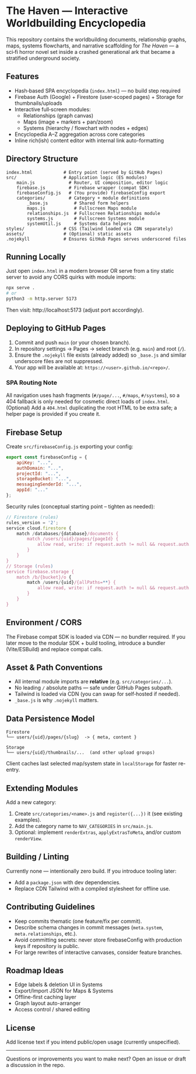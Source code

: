 # The Haven — Interactive Worldbuilding Encyclopedia

This repository contains the worldbuilding documents, relationship graphs, maps, systems flowcharts, and narrative scaffolding for *The Haven* — a sci‑fi horror novel set inside a crashed generational ark that became a stratified underground society.

## Features
* Hash‑based SPA encyclopedia (`index.html`) — no build step required
* Firebase Auth (Google) + Firestore (user‑scoped pages) + Storage for thumbnails/uploads
* Interactive full‑screen modules:
	* Relationships (graph canvas)
	* Maps (image + markers + pan/zoom)
	* Systems (hierarchy / flowchart with nodes + edges)
* Encyclopedia A–Z aggregation across core categories
* Inline rich(ish) content editor with internal link auto-formatting

## Directory Structure
```
index.html            # Entry point (served by GitHub Pages)
src/                  # Application logic (ES modules)
	main.js             # Router, UI composition, editor logic
	firebase.js         # Firebase wrapper (compat SDK)
	firebaseConfig.js   # (You provide) firebaseConfig export
	categories/         # Category + module definitions
		_base.js          # Shared form helpers
		maps.js           # Fullscreen Maps module
		relationships.js  # Fullscreen Relationships module
		systems.js        # Fullscreen Systems module
		systemUtil.js     # Systems data helpers
styles/               # CSS (Tailwind loaded via CDN separately)
assets/               # (Optional) static assets
.nojekyll             # Ensures GitHub Pages serves underscored files
```

## Running Locally
Just open `index.html` in a modern browser OR serve from a tiny static server to avoid any CORS quirks with module imports:

```bash
npx serve .
# or
python3 -m http.server 5173
```

Then visit: http://localhost:5173 (adjust port accordingly).

## Deploying to GitHub Pages
1. Commit and push `main` (or your chosen branch).
2. In repository settings → Pages → select branch (e.g. `main`) and root (`/`).
3. Ensure the `.nojekyll` file exists (already added) so `_base.js` and similar underscore files are not suppressed.
4. Your app will be available at: `https://<user>.github.io/<repo>/`.

### SPA Routing Note
All navigation uses hash fragments (`#/page/...`, `#/maps`, `#/systems`), so a 404 fallback is only needed for cosmetic direct loads of `index.html`. (Optional) Add a `404.html` duplicating the root HTML to be extra safe; a helper page is provided if you create it.

## Firebase Setup
Create `src/firebaseConfig.js` exporting your config:

```js
export const firebaseConfig = {
	apiKey: "...",
	authDomain: "...",
	projectId: "...",
	storageBucket: "...",
	messagingSenderId: "...",
	appId: "..."
};
```

Security rules (conceptual starting point – tighten as needed):
```js
// Firestore (rules)
rules_version = '2';
service cloud.firestore {
	match /databases/{database}/documents {
		match /users/{uid}/pages/{pageId} {
			allow read, write: if request.auth != null && request.auth.uid == uid;
		}
	}
}
// Storage (rules)
service firebase.storage {
	match /b/{bucket}/o {
		match /users/{uid}/{allPaths=**} {
			allow read, write: if request.auth != null && request.auth.uid == uid;
		}
	}
}
```

## Environment / CORS
The Firebase compat SDK is loaded via CDN — no bundler required. If you later move to the modular SDK + build tooling, introduce a bundler (Vite/ESBuild) and replace compat calls.

## Asset & Path Conventions
* All internal module imports are **relative** (e.g. `src/categories/...`).
* No leading `/` absolute paths — safe under GitHub Pages subpath.
* Tailwind is loaded via CDN (you can swap for self‑hosted if needed). 
* `_base.js` is why `.nojekyll` matters.

## Data Persistence Model
```
Firestore
└── users/{uid}/pages/{slug}  -> { meta, content }

Storage
└── users/{uid}/thumbnails/...  (and other upload groups)
```
Client caches last selected map/system state in `localStorage` for faster re-entry.

## Extending Modules
Add a new category:
1. Create `src/categories/<name>.js` and `register({...})` it (see existing examples).
2. Add the category name to `NAV_CATEGORIES` in `src/main.js`.
3. Optional: implement `renderExtras`, `applyExtrasToMeta`, and/or custom `renderView`.

## Building / Linting
Currently none — intentionally zero build. If you introduce tooling later:
* Add a `package.json` with dev dependencies.
* Replace CDN Tailwind with a compiled stylesheet for offline use.

## Contributing Guidelines
* Keep commits thematic (one feature/fix per commit).
* Describe schema changes in commit messages (`meta.system`, `meta.relationships`, etc.).
* Avoid committing secrets: never store firebaseConfig with production keys if repository is public.
* For large rewrites of interactive canvases, consider feature branches.

## Roadmap Ideas
* Edge labels & deletion UI in Systems
* Export/Import JSON for Maps & Systems
* Offline-first caching layer
* Graph layout auto-arranger
* Access control / shared editing

## License
Add license text if you intend public/open usage (currently unspecified).

---
Questions or improvements you want to make next? Open an issue or draft a discussion in the repo.
